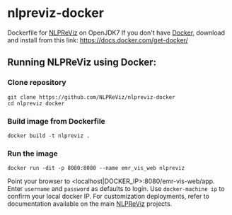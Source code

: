 # nlpreviz-docker
Dockerfile for [NLPReViz](https://github.com/NLPReViz/) on OpenJDK7
If you don't have [Docker](https://www.docker.com/), download and install from this link: https://docs.docker.com/get-docker/

## Running NLPReViz using Docker:

### Clone repository
```
git clone https://github.com/NLPReViz/nlpreviz-docker
cd nlpreviz docker
```

### Build image from Dockerfile
`docker build -t nlpreviz .`

### Run the image
`docker run -dit -p 8080:8080 --name emr_vis_web nlpreviz`

Point your browser to <localhost|DOCKER_IP>:8080/emr-vis-web/app. Enter `username` and `password` as defaults to login. Use `docker-machine ip` to confirm your local docker IP. For customization deployments, refer to documentation available on the main [NLPReViz](https://github.com/NLPReViz/) projects.

